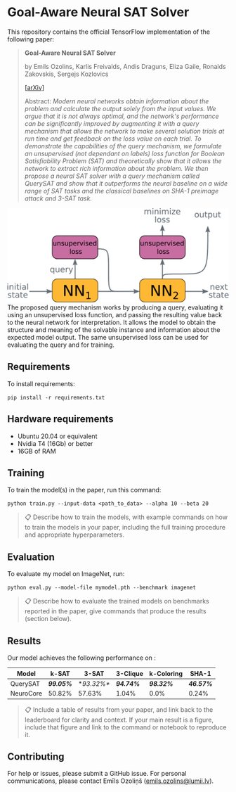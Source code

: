 # Goal-Aware Neural SAT Solver

This repository contains the official TensorFlow implementation of the following paper:
> **Goal-Aware Neural SAT Solver**
> 
> by  Emils Ozolins, Karlis Freivalds, Andis Draguns, Eliza Gaile, Ronalds Zakovskis, Sergejs Kozlovics 
> 
> [[arXiv]](https://github.com/LUMII-Syslab/QuerySAT)
> 
>  Abstract: _Modern neural networks obtain information about the problem and calculate the output solely from the input values. We argue that it is not always optimal, and the network's performance can be significantly improved by augmenting it with a query mechanism that allows the network to make several solution trials at run time and get feedback on the loss value on each trial. To demonstrate the capabilities of the query mechanism, we formulate an unsupervised (not dependant on labels) loss function for Boolean Satisfiability Problem (SAT) and theoretically show that it allows the network to extract rich information about the problem. We then propose a neural SAT solver with a query mechanism called QuerySAT and show that it outperforms the neural baseline on a wide range of SAT tasks and the classical baselines on SHA-1 preimage attack and 3-SAT task._

![Making Queries](assets/query_making.png)
The proposed query mechanism works by producing a query, evaluating it using an unsupervised loss function, and passing the resulting value back to the neural network for interpretation. It allows the model to obtain the structure and meaning of the solvable instance and information about the expected model output. The same unsupervised loss can be used for evaluating the query and for training.

## Requirements

To install requirements:

```setup
pip install -r requirements.txt
```

## Hardware requirements

* Ubuntu 20.04 or equivalent
* Nvidia T4 (16Gb) or better
* 16GB of RAM

## Training

To train the model(s) in the paper, run this command:

```train
python train.py --input-data <path_to_data> --alpha 10 --beta 20
```

>📋  Describe how to train the models, with example commands on how to train the models in your paper, including the full training procedure and appropriate hyperparameters.

## Evaluation

To evaluate my model on ImageNet, run:

```eval
python eval.py --model-file mymodel.pth --benchmark imagenet
```

>📋  Describe how to evaluate the trained models on benchmarks reported in the paper, give commands that produce the results (section below).

[comment]: <> (## Pre-trained Models)

[comment]: <> (You can download pretrained models here:)

[comment]: <> (- [My awesome model]&#40;https://drive.google.com/mymodel.pth&#41; trained on ImageNet using parameters x,y,z. )

[comment]: <> (>📋  Give a link to where/how the pretrained models can be downloaded and how they were trained &#40;if applicable&#41;.  Alternatively you can have an additional column in your results table with a link to the models.)

## Results

Our model achieves the following performance on :

| Model       | k-SAT  | 3-SAT  | 3-Clique | k-Coloring | SHA-1 |
| ----------- |--------| ------ |----------|----------- |-------|
| QuerySAT    | **_99.05%_** | **_93.32%*_* | **_94.74%_**   | **_98.32%_**     | **_46.57%_**|
| NeuroCore   | 50.82% | 57.63% | 1.04%    | 0.0%       | 0.24% | 

>📋  Include a table of results from your paper, and link back to the leaderboard for clarity and context. If your main result is a figure, include that figure and link to the command or notebook to reproduce it. 


## Contributing
For help or issues, please submit a GitHub issue.
For personal communications, please contact Emīls Ozoliņš (emils.ozolins@lumii.lv).
